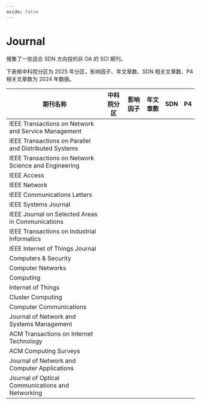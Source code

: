 ```yaml
---
aside: false
---
```


# Journal

搜集了一些适合 SDN 方向投的非 OA 的 SCI 期刊。

下表格中科院分区为 2025 年分区，影响因子、年文章数、SDN 相关文章数、P4 相关文章数为 2024 年数据。

<div style="white-space: nowrap;">

| 期刊名称 | 中科院分区 | 影响因子 | 年文章数 | SDN | P4 |
| -- | :-: | :-: | :-: | :-: | :-: |
| IEEE Transactions on Network and Service Management | <Badge type="tip" text="2区" /> | <Badge type="warning" text="4.7" /> | <Badge type="danger" text="346" /> | <Badge type="danger" text="6" /> | <Badge type="danger" text="7" /> |
| IEEE Transactions on Parallel and Distributed Systems | <Badge type="tip" text="2区" /> <Badge type="tip" text="Top" /> | <Badge type="warning" text="5.6" /> | <Badge type="danger" text="228" /> | <Badge type="danger" text="1" /> | <Badge type="danger" text="1" /> |
| IEEE Transactions on Network Science and Engineering | <Badge type="tip" text="2区" /> | <Badge type="warning" text="6.7" /> | <Badge type="danger" text="312" /> | <Badge type="danger" text="2" /> | <Badge type="danger" text="0" /> |
| IEEE Access | <Badge type="tip" text="4区" /> | <Badge type="warning" text="3.4" /> | <Badge type="danger" text="10276" /> | <Badge type="danger" text="26" /> | <Badge type="danger" text="0" /> |
| IEEE Network | <Badge type="tip" text="3区" /> | <Badge type="warning" text="6.8" /> | <Badge type="danger" text="186" /> | <Badge type="danger" text="1" /> | <Badge type="danger" text="0" /> |
| IEEE Communications Letters | <Badge type="tip" text="3区" /> | <Badge type="warning" text="3.7" /> | <Badge type="danger" text="680" /> | <Badge type="danger" text="0" /> | <Badge type="danger" text="0" /> |
| IEEE Systems Journal | <Badge type="tip" text="3区" /> | <Badge type="warning" text="4.0" /> | <Badge type="danger" text="388" /> | <Badge type="danger" text="1" /> | <Badge type="danger" text="0" /> |
| IEEE Journal on Selected Areas in Communications | <Badge type="tip" text="1区" /> <Badge type="tip" text="Top" /> | <Badge type="warning" text="13.8" /> | <Badge type="danger" text="296" /> | <Badge type="danger" text="2" /> | <Badge type="danger" text="1" /> |
| IEEE Transactions on Industrial Informatics | <Badge type="tip" text="1区" /> <Badge type="tip" text="Top" /> | <Badge type="warning" text="11.7" /> | <Badge type="danger" text="1360" /> | <Badge type="danger" text="0" /> | <Badge type="danger" text="0" /> |
| IEEE Internet of Things Journal | <Badge type="tip" text="2区" /> <Badge type="tip" text="Top" /> | <Badge type="warning" text="8.2" /> | <Badge type="danger" text="1670" /> | <Badge type="danger" text="9" /> | <Badge type="danger" text="0" /> |
| Computers & Security | <Badge type="tip" text="2区" /> | <Badge type="warning" text="4.8" /> | <Badge type="danger" text="454" /> | <Badge type="danger" text="9" /> | <Badge type="danger" text="1" /> |
| Computer Networks | <Badge type="tip" text="3区" /> | <Badge type="warning" text="4.4" /> | <Badge type="danger" text="443" /> | <Badge type="danger" text="29" /> | <Badge type="danger" text="6" /> |
| Computing | <Badge type="tip" text="4区" /> | <Badge type="warning" text="3.3" /> | <Badge type="danger" text="93" /> | <Badge type="danger" text="3" /> | <Badge type="danger" text="0" /> |
| Internet of Things | <Badge type="tip" text="2区" /> | <Badge type="warning" text="6.0" /> | <Badge type="danger" text="356" /> | <Badge type="danger" text="10" /> | <Badge type="danger" text="2" /> |
| Cluster Computing | <Badge type="tip" text="3区" /> | <Badge type="warning" text="3.6" /> | <Badge type="danger" text="249" /> | <Badge type="danger" text="17" /> | <Badge type="danger" text="1" /> |
| Computer Communications | <Badge type="tip" text="3区" /> | <Badge type="warning" text="4.5" /> | <Badge type="danger" text="337" /> | <Badge type="danger" text="12" /> | <Badge type="danger" text="3" /> |
| Journal of Network and Systems Management | <Badge type="tip" text="3区" /> | <Badge type="warning" text="4.1" /> | <Badge type="danger" text="84" /> | <Badge type="danger" text="11" /> | <Badge type="danger" text="0" /> |
| ACM Transactions on Internet Technology | <Badge type="tip" text="3区" /> | <Badge type="warning" text="3.9" /> | <Badge type="danger" text="56" /> | <Badge type="danger" text="1" /> | <Badge type="danger" text="0" /> |
| ACM Computing Surveys | <Badge type="tip" text="1区" /> <Badge type="tip" text="Top" /> | <Badge type="warning" text="23.8" /> | <Badge type="danger" text="336" /> | <Badge type="danger" text="2" /> | <Badge type="danger" text="0" /> |
| Journal of Network and Computer Applications | <Badge type="tip" text="2区" /> | <Badge type="warning" text="7.7" /> | <Badge type="danger" text="155" /> | <Badge type="danger" text="17" /> | <Badge type="danger" text="0" /> |
| Journal of Optical Communications and Networking | <Badge type="tip" text="2区" /> | <Badge type="warning" text="4.0" /> | <Badge type="danger" text="154" /> | <Badge type="danger" text="5" /> | <Badge type="danger" text="0" /> |

</div>
